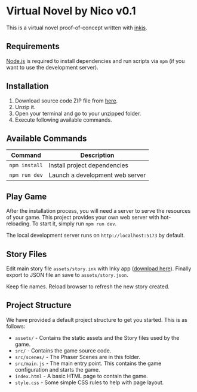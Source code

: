 # Virtual Novel by Nico v0.1

This is a virtual novel proof-of-concept written with [inkjs](https://www.inklestudios.com/ink/).


## Requirements

[Node.js](https://nodejs.org) is required to install dependencies and run scripts via `npm` (if you want to use the development server).

## Installation

1. Download source code ZIP file from [here](https://github.com/davidromani/vnn/archive/refs/heads/main.zip). 
2. Unzip it.
3. Open your terminal and go to your unzipped folder.
4. Execute following available commands.

## Available Commands

| Command | Description |
|---------|-------------|
| `npm install` | Install project dependencies |
| `npm run dev` | Launch a development web server |

## Play Game

After the installation process, you will need a server to serve the resources of your game. This project provides your own web server with hot-reloading. To start it, simply run `npm run dev`.

The local development server runs on `http://localhost:5173` by default.

## Story Files

Edit main story file `assets/story.ink` with Inky app ([download here](https://www.inklestudios.com/ink/)). Finally export to JSON file an save to `assets/story.json`.

Keep file names. Reload browser to refresh the new story created.

## Project Structure

We have provided a default project structure to get you started. This is as follows:

- `assets/` - Contains the static assets and the Story files used by the game.
- `src/` - Contains the game source code.
- `src/scenes/` - The Phaser Scenes are in this folder.
- `src/main.js` - The main entry point. This contains the game configuration and starts the game.
- `index.html` - A basic HTML page to contain the game.
- `style.css` - Some simple CSS rules to help with page layout.
